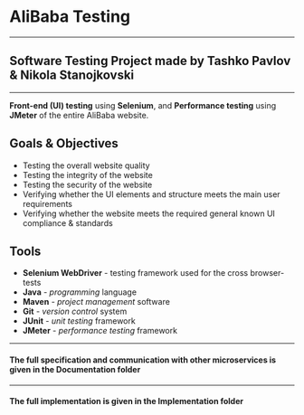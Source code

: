 # AliBaba Testing
-----------------------------------------------------------------------------------
## Software Testing Project made by Tashko Pavlov & Nikola Stanojkovski
-----------------------------------------------------------------------------------
<b>Front-end (UI) testing</b> using <b>Selenium</b>, and <b>Performance testing</b> using <b>JMeter</b> of the entire AliBaba website.

## Goals & Objectives
- Testing the overall website quality
- Testing the integrity of the website
- Testing the security of the website
- Verifying whether the UI elements and structure meets the main user requirements
- Verifying whether the website meets the required general known UI compliance & standards

## Tools
- <b>Selenium WebDriver</b> - testing framework used for the cross browser-tests
- <b>Java</b> - <i>programming</i> language
- <b>Maven</b> - <i>project management</i> software
- <b>Git</b> - <i>version control</i> system
- <b>JUnit</b> - <i>unit testing</i> framework
- <b>JMeter</b> - <i>performance testing</i> framework

<hr />

#### The full specification and communication with other microservices is given in the <b>Documentation</b> folder

<hr />

#### The full implementation is given in the <b>Implementation</b> folder
